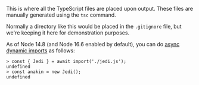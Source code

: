 This is where all the TypeScript files are placed upon output. These files are
manually generated using the `tsc` command.

Normally a directory like this would be placed in the `.gitignore` file, but
we're keeping it here for demonstration purposes.

As of Node 14.8 (and Node 16.6 enabled by default), you can do
[async dynamic imports](https://developer.mozilla.org/en-US/docs/Web/JavaScript/Reference/Statements/import#dynamic_imports)
as follows:

```
> const { Jedi } = await import('./jedi.js');
undefined
> const anakin = new Jedi();
undefined
```
